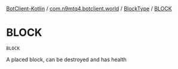 [BotClient-Kotlin](../../index.md) / [com.n9mtq4.botclient.world](../index.md) / [BlockType](index.md) / [BLOCK](.)


# BLOCK

`BLOCK`

A placed block, can be destroyed and has health




